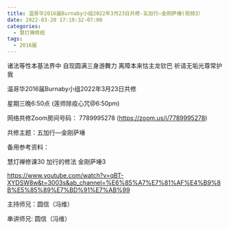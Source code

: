 ```yaml
---
title: 温哥华2016届Burnaby小组2022年3月23日共修-五加行—金刚萨埵(视频3）
date: 2022-03-20 17:19:32-07:00
categories:
  - 慧灯禅修班
tags:
  - 2016届
---
```

诸法等性本基法界中 自现圆满三身游舞力 离障本来怙主龙钦巴 祈请无垢光尊常护我

温哥华2016届Burnaby小组2022年3月23日共修 

星期三晚6:50点 (莲师除疫心咒@6:50pm)

网络共修Zoom房间号码： 7789995278 (<https://zoom.us/j/7789995278>)

共修主题：五加行—金刚萨埵

备用参考资料：

慧灯禅修课30 加行的修法 金刚萨埵3

<https://www.youtube.com/watch?v=qBT-XYDSW8w&t=3003s&ab_channel=%E6%85%A7%E7%81%AF%E4%B9%8B%E5%85%89%E7%BD%91%E7%AB%99>

主持师兄：圆信（冯维）

串讲师兄: 圆信（冯维）
